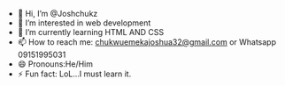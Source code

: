 - 👋 Hi, I’m @Joshchukz
- 👀 I’m interested in web development 
- 🌱 I’m currently learning HTML AND CSS
- 📫 How to reach me: chukwuemekajoshua32@gmail.com or Whatsapp 09151995031
- 😄 Pronouns:He/Him
- ⚡ Fun fact: LoL...I must learn it.

<!---
Joshchukz/Joshchukz is a ✨ special ✨ repository because its `README.md` (this file) appears on your GitHub profile.
You can click the Preview link to take a look at your changes.
--->
